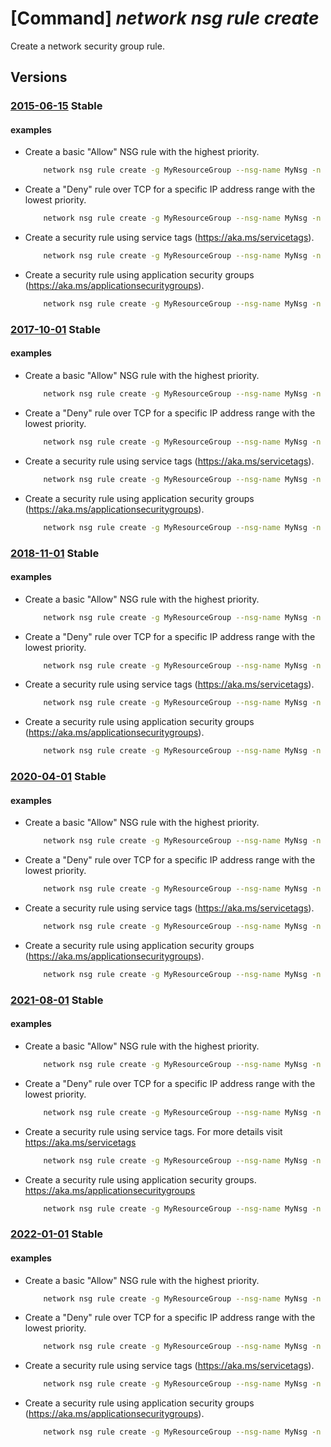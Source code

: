 # [Command] _network nsg rule create_

Create a network security group rule.

## Versions

### [2015-06-15](/Resources/mgmt-plane/L3N1YnNjcmlwdGlvbnMve30vcmVzb3VyY2Vncm91cHMve30vcHJvdmlkZXJzL21pY3Jvc29mdC5uZXR3b3JrL25ldHdvcmtzZWN1cml0eWdyb3Vwcy97fS9zZWN1cml0eXJ1bGVzL3t9/2015-06-15.xml) **Stable**

<!-- mgmt-plane /subscriptions/{}/resourcegroups/{}/providers/microsoft.network/networksecuritygroups/{}/securityrules/{} 2015-06-15 -->

#### examples

- Create a basic "Allow" NSG rule with the highest priority.
    ```bash
        network nsg rule create -g MyResourceGroup --nsg-name MyNsg -n MyNsgRule --priority 100
    ```

- Create a "Deny" rule over TCP for a specific IP address range with the lowest priority.
    ```bash
        network nsg rule create -g MyResourceGroup --nsg-name MyNsg -n MyNsgRule --priority 4096 --source-address-prefixes 208.130.28.0/24 --source-port-ranges 80 --destination-address-prefixes '*' --destination-port-ranges 80 8080 --access Deny --protocol Tcp --description "Deny from specific IP address ranges on 80 and 8080."
    ```

- Create a security rule using service tags (https://aka.ms/servicetags).
    ```bash
        network nsg rule create -g MyResourceGroup --nsg-name MyNsg -n MyNsgRuleWithTags --priority 400 --source-address-prefixes VirtualNetwork --destination-address-prefixes Storage --destination-port-ranges '*' --direction Outbound --access Allow --protocol Tcp --description "Allow VirtualNetwork to Storage."
    ```

- Create a security rule using application security groups (https://aka.ms/applicationsecuritygroups).
    ```bash
        network nsg rule create -g MyResourceGroup --nsg-name MyNsg -n MyNsgRuleWithAsg --priority 500 --source-address-prefixes Internet --destination-port-ranges 80 8080 --destination-asgs Web --access Allow --protocol Tcp --description "Allow Internet to Web ASG on ports 80,8080."
    ```

### [2017-10-01](/Resources/mgmt-plane/L3N1YnNjcmlwdGlvbnMve30vcmVzb3VyY2Vncm91cHMve30vcHJvdmlkZXJzL21pY3Jvc29mdC5uZXR3b3JrL25ldHdvcmtzZWN1cml0eWdyb3Vwcy97fS9zZWN1cml0eXJ1bGVzL3t9/2017-10-01.xml) **Stable**

<!-- mgmt-plane /subscriptions/{}/resourcegroups/{}/providers/microsoft.network/networksecuritygroups/{}/securityrules/{} 2017-10-01 -->

#### examples

- Create a basic "Allow" NSG rule with the highest priority.
    ```bash
        network nsg rule create -g MyResourceGroup --nsg-name MyNsg -n MyNsgRule --priority 100
    ```

- Create a "Deny" rule over TCP for a specific IP address range with the lowest priority.
    ```bash
        network nsg rule create -g MyResourceGroup --nsg-name MyNsg -n MyNsgRule --priority 4096 --source-address-prefixes 208.130.28.0/24 --source-port-ranges 80 --destination-address-prefixes '*' --destination-port-ranges 80 8080 --access Deny --protocol Tcp --description "Deny from specific IP address ranges on 80 and 8080."
    ```

- Create a security rule using service tags (https://aka.ms/servicetags).
    ```bash
        network nsg rule create -g MyResourceGroup --nsg-name MyNsg -n MyNsgRuleWithTags --priority 400 --source-address-prefixes VirtualNetwork --destination-address-prefixes Storage --destination-port-ranges '*' --direction Outbound --access Allow --protocol Tcp --description "Allow VirtualNetwork to Storage."
    ```

- Create a security rule using application security groups (https://aka.ms/applicationsecuritygroups).
    ```bash
        network nsg rule create -g MyResourceGroup --nsg-name MyNsg -n MyNsgRuleWithAsg --priority 500 --source-address-prefixes Internet --destination-port-ranges 80 8080 --destination-asgs Web --access Allow --protocol Tcp --description "Allow Internet to Web ASG on ports 80,8080."
    ```

### [2018-11-01](/Resources/mgmt-plane/L3N1YnNjcmlwdGlvbnMve30vcmVzb3VyY2Vncm91cHMve30vcHJvdmlkZXJzL21pY3Jvc29mdC5uZXR3b3JrL25ldHdvcmtzZWN1cml0eWdyb3Vwcy97fS9zZWN1cml0eXJ1bGVzL3t9/2018-11-01.xml) **Stable**

<!-- mgmt-plane /subscriptions/{}/resourcegroups/{}/providers/microsoft.network/networksecuritygroups/{}/securityrules/{} 2018-11-01 -->

#### examples

- Create a basic "Allow" NSG rule with the highest priority.
    ```bash
        network nsg rule create -g MyResourceGroup --nsg-name MyNsg -n MyNsgRule --priority 100
    ```

- Create a "Deny" rule over TCP for a specific IP address range with the lowest priority.
    ```bash
        network nsg rule create -g MyResourceGroup --nsg-name MyNsg -n MyNsgRule --priority 4096 --source-address-prefixes 208.130.28.0/24 --source-port-ranges 80 --destination-address-prefixes '*' --destination-port-ranges 80 8080 --access Deny --protocol Tcp --description "Deny from specific IP address ranges on 80 and 8080."
    ```

- Create a security rule using service tags (https://aka.ms/servicetags).
    ```bash
        network nsg rule create -g MyResourceGroup --nsg-name MyNsg -n MyNsgRuleWithTags --priority 400 --source-address-prefixes VirtualNetwork --destination-address-prefixes Storage --destination-port-ranges '*' --direction Outbound --access Allow --protocol Tcp --description "Allow VirtualNetwork to Storage."
    ```

- Create a security rule using application security groups (https://aka.ms/applicationsecuritygroups).
    ```bash
        network nsg rule create -g MyResourceGroup --nsg-name MyNsg -n MyNsgRuleWithAsg --priority 500 --source-address-prefixes Internet --destination-port-ranges 80 8080 --destination-asgs Web --access Allow --protocol Tcp --description "Allow Internet to Web ASG on ports 80,8080."
    ```

### [2020-04-01](/Resources/mgmt-plane/L3N1YnNjcmlwdGlvbnMve30vcmVzb3VyY2Vncm91cHMve30vcHJvdmlkZXJzL21pY3Jvc29mdC5uZXR3b3JrL25ldHdvcmtzZWN1cml0eWdyb3Vwcy97fS9zZWN1cml0eXJ1bGVzL3t9/2020-04-01.xml) **Stable**

<!-- mgmt-plane /subscriptions/{}/resourcegroups/{}/providers/microsoft.network/networksecuritygroups/{}/securityrules/{} 2020-04-01 -->

#### examples

- Create a basic "Allow" NSG rule with the highest priority.
    ```bash
        network nsg rule create -g MyResourceGroup --nsg-name MyNsg -n MyNsgRule --priority 100
    ```

- Create a "Deny" rule over TCP for a specific IP address range with the lowest priority.
    ```bash
        network nsg rule create -g MyResourceGroup --nsg-name MyNsg -n MyNsgRule --priority 4096 --source-address-prefixes 208.130.28.0/24 --source-port-ranges 80 --destination-address-prefixes '*' --destination-port-ranges 80 8080 --access Deny --protocol Tcp --description "Deny from specific IP address ranges on 80 and 8080."
    ```

- Create a security rule using service tags (https://aka.ms/servicetags).
    ```bash
        network nsg rule create -g MyResourceGroup --nsg-name MyNsg -n MyNsgRuleWithTags --priority 400 --source-address-prefixes VirtualNetwork --destination-address-prefixes Storage --destination-port-ranges '*' --direction Outbound --access Allow --protocol Tcp --description "Allow VirtualNetwork to Storage."
    ```

- Create a security rule using application security groups (https://aka.ms/applicationsecuritygroups).
    ```bash
        network nsg rule create -g MyResourceGroup --nsg-name MyNsg -n MyNsgRuleWithAsg --priority 500 --source-address-prefixes Internet --destination-port-ranges 80 8080 --destination-asgs Web --access Allow --protocol Tcp --description "Allow Internet to Web ASG on ports 80,8080."
    ```

### [2021-08-01](/Resources/mgmt-plane/L3N1YnNjcmlwdGlvbnMve30vcmVzb3VyY2Vncm91cHMve30vcHJvdmlkZXJzL21pY3Jvc29mdC5uZXR3b3JrL25ldHdvcmtzZWN1cml0eWdyb3Vwcy97fS9zZWN1cml0eXJ1bGVzL3t9/2021-08-01.xml) **Stable**

<!-- mgmt-plane /subscriptions/{}/resourcegroups/{}/providers/microsoft.network/networksecuritygroups/{}/securityrules/{} 2021-08-01 -->

#### examples

- Create a basic "Allow" NSG rule with the highest priority.
    ```bash
        network nsg rule create -g MyResourceGroup --nsg-name MyNsg -n MyNsgRule --priority 100
    ```

- Create a "Deny" rule over TCP for a specific IP address range with the lowest priority.
    ```bash
        network nsg rule create -g MyResourceGroup --nsg-name MyNsg -n MyNsgRule --priority 4096 --source-address-prefixes 208.130.28.0/24 --source-port-ranges 80 --destination-address-prefixes '*' --destination-port-ranges 80 8080 --access Deny --protocol Tcp --description "Deny from specific IP address ranges on 80 and 8080."
    ```

- Create a security rule using service tags. For more details visit https://aka.ms/servicetags
    ```bash
        network nsg rule create -g MyResourceGroup --nsg-name MyNsg -n MyNsgRuleWithTags --priority 400 --source-address-prefixes VirtualNetwork --destination-address-prefixes Storage --destination-port-ranges '*' --direction Outbound --access Allow --protocol Tcp --description "Allow VirtualNetwork to Storage."
    ```

- Create a security rule using application security groups. https://aka.ms/applicationsecuritygroups
    ```bash
        network nsg rule create -g MyResourceGroup --nsg-name MyNsg -n MyNsgRuleWithAsg --priority 500 --source-address-prefixes Internet --destination-port-ranges 80 8080 --destination-asgs Web --access Allow --protocol Tcp --description "Allow Internet to Web ASG on ports 80,8080."
    ```

### [2022-01-01](/Resources/mgmt-plane/L3N1YnNjcmlwdGlvbnMve30vcmVzb3VyY2Vncm91cHMve30vcHJvdmlkZXJzL21pY3Jvc29mdC5uZXR3b3JrL25ldHdvcmtzZWN1cml0eWdyb3Vwcy97fS9zZWN1cml0eXJ1bGVzL3t9/2022-01-01.xml) **Stable**

<!-- mgmt-plane /subscriptions/{}/resourcegroups/{}/providers/microsoft.network/networksecuritygroups/{}/securityrules/{} 2022-01-01 -->

#### examples

- Create a basic "Allow" NSG rule with the highest priority.
    ```bash
        network nsg rule create -g MyResourceGroup --nsg-name MyNsg -n MyNsgRule --priority 100
    ```

- Create a "Deny" rule over TCP for a specific IP address range with the lowest priority.
    ```bash
        network nsg rule create -g MyResourceGroup --nsg-name MyNsg -n MyNsgRule --priority 4096 --source-address-prefixes 208.130.28.0/24 --source-port-ranges 80 --destination-address-prefixes '*' --destination-port-ranges 80 8080 --access Deny --protocol Tcp --description "Deny from specific IP address ranges on 80 and 8080."
    ```

- Create a security rule using service tags (https://aka.ms/servicetags).
    ```bash
        network nsg rule create -g MyResourceGroup --nsg-name MyNsg -n MyNsgRuleWithTags --priority 400 --source-address-prefixes VirtualNetwork --destination-address-prefixes Storage --destination-port-ranges '*' --direction Outbound --access Allow --protocol Tcp --description "Allow VirtualNetwork to Storage."
    ```

- Create a security rule using application security groups (https://aka.ms/applicationsecuritygroups).
    ```bash
        network nsg rule create -g MyResourceGroup --nsg-name MyNsg -n MyNsgRuleWithAsg --priority 500 --source-address-prefixes Internet --destination-port-ranges 80 8080 --destination-asgs Web --access Allow --protocol Tcp --description "Allow Internet to Web ASG on ports 80,8080."
    ```
